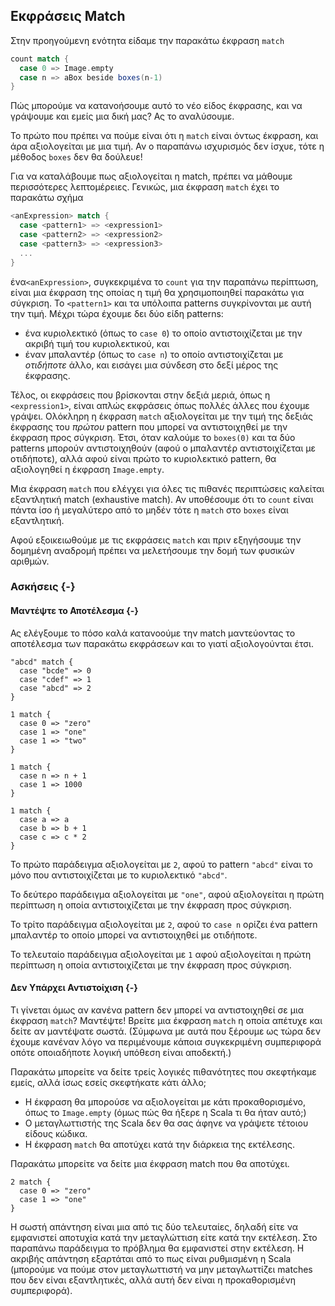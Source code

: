 ## Εκφράσεις Match

Στην προηγούμενη ενότητα είδαμε την παρακάτω έκφραση `match`

```scala
count match {
  case 0 => Image.empty
  case n => aBox beside boxes(n-1)
}
```

Πώς μπορούμε να κατανοήσουμε αυτό το νέο είδος έκφρασης,
και να γράψουμε και εμείς μια δική μας?
Ας το αναλύσουμε.

Το πρώτο που πρέπει να πούμε είναι ότι η `match` είναι όντως έκφραση,
και άρα αξιολογείται με μια τιμή.
Αν ο παραπάνω ισχυρισμός δεν ίσχυε, τότε η μέθοδος `boxes` δεν θα δούλευε!

Για να καταλάβουμε πως αξιολογείται η match, πρέπει να μάθουμε περισσότερες λεπτομέρειες.
Γενικώς, μια έκφραση `match` έχει το παρακάτω σχήμα

```scala
<anExpression> match {
  case <pattern1> => <expression1>
  case <pattern2> => <expression2>
  case <pattern3> => <expression3>
  ...
}
```

ένα`<anExpression>`, συγκεκριμένα το `count` για την παραπάνω περίπτωση, είναι μια έκφραση της οποίας η τιμή θα χρησιμοποιηθεί παρακάτω για σύγκριση.
Το `<pattern1>` και τα υπόλοιπα patterns συγκρίνονται με αυτή την τιμή.
Μέχρι τώρα έχουμε δει δύο είδη patterns:

 - ένα κυριολεκτικό (όπως το `case 0`) το οποίο αντιστοιχίζεται με την ακριβή τιμή του κυριολεκτικού, και
 - έναν μπαλαντέρ (όπως το `case n`) το οποίο αντιστοιχίζεται με *οτιδήποτε* άλλο, και εισάγει μια σύνδεση στο δεξί μέρος της έκφρασης.

Τέλος, οι εκφράσεις που βρίσκονται στην δεξιά μεριά, όπως η `<expression1>`, είναι απλώς εκφράσεις όπως πολλές άλλες που έχουμε γράψει.
Ολόκληρη η έκφραση `match` αξιολογείται με την τιμή της δεξιάς έκφρασης του *πρώτου* pattern που μπορεί να αντιστοιχηθεί με την έκφραση προς σύγκριση.
Έτσι, όταν καλούμε το `boxes(0)` και τα δύο patterns μπορούν αντιστοιχηθούν (αφού ο μπαλαντέρ αντιστοιχίζεται με οτιδήποτε), αλλά αφού είναι πρώτο το κυριολεκτικό pattern, θα αξιολογηθεί η έκφραση `Image.empty`.

Μια έκφραση `match` που ελέγχει για όλες τις πιθανές περιπτώσεις καλείται εξαντλητική match (exhaustive match).
Αν υποθέσουμε ότι το `count` είναι πάντα ίσο ή μεγαλύτερο από το μηδέν τότε η `match` στο `boxes` είναι εξαντλητική.

Αφού εξοικειωθούμε με τις εκφράσεις `match` και πριν εξηγήσουμε την δομημένη αναδρομή πρέπει να μελετήσουμε την δομή των φυσικών αριθμών.


### Ασκήσεις {-}

#### Μαντέψτε το Αποτέλεσμα {-}

Ας ελέγξουμε το πόσο καλά κατανοούμε την match μαντεύοντας το αποτέλεσμα των παρακάτω εκφράσεων και το γιατί αξιολογούνται έτσι.

```tut:silent
"abcd" match {
  case "bcde" => 0
  case "cdef" => 1
  case "abcd" => 2
}
```

```tut:fail:silent
1 match {
  case 0 => "zero"
  case 1 => "one"
  case 1 => "two"
}
```

```tut:fail:silent
1 match {
  case n => n + 1
  case 1 => 1000
}
```

```tut:fail:silent
1 match {
  case a => a
  case b => b + 1
  case c => c * 2
}
```

<div class="solution">

Το πρώτο παράδειγμα αξιολογείται με `2`, αφού το pattern `"abcd"` είναι το μόνο που αντιστοιχίζεται με το κυριολεκτικό `"abcd"`.

Το δεύτερο παράδειγμα αξιολογείται με `"one"`, αφού αξιολογείται η πρώτη περίπτωση η οποία αντιστοιχίζεται με την έκφραση προς σύγκριση.

Το τρίτο παράδειγμα αξιολογείται με `2`, αφού το `case n` ορίζει ένα pattern μπαλαντέρ το οποίο μπορεί να αντιστοιχηθεί με οτιδήποτε.

Το τελευταίο παράδειγμα αξιολογείται με `1` αφού αξιολογείται η πρώτη περίπτωση η οποία αντιστοιχίζεται με την έκφραση προς σύγκριση.
</div>

#### Δεν Υπάρχει Αντιστοίχιση {-}

Τι γίνεται όμως αν κανένα pattern δεν μπορεί να αντιστοιχηθεί σε μια έκφραση `match`?
Μαντέψτε! Βρείτε μια έκφραση `match` η οποία απέτυχε και δείτε αν μαντέψατε σωστά.
(Σύμφωνα με αυτά που ξέρουμε ως τώρα δεν έχουμε κανέναν λόγο να περιμένουμε κάποια συγκεκριμένη συμπεριφορά οπότε οποιαδήποτε λογική υπόθεση είναι αποδεκτή.)

<div class="solution">
Παρακάτω μπορείτε να δείτε τρείς λογικές πιθανότητες που σκεφτήκαμε εμείς, αλλά ίσως εσείς σκεφτήκατε κάτι άλλο;

 - Η έκφραση θα μπορούσε να αξιολογείται με κάτι προκαθορισμένο, όπως το `Image.empty` (όμως πώς θα ήξερε η Scala τι θα ήταν αυτό;)
 - Ο μεταγλωττιστής της Scala δεν θα σας άφηνε να γράψετε τέτοιου είδους κώδικα.
 - Η έκφραση `match` θα αποτύχει κατά την διάρκεια της εκτέλεσης.

Παρακάτω μπορείτε να δείτε μια έκφραση match που θα αποτύχει.

```tut:fail:book
2 match {
  case 0 => "zero"
  case 1 => "one"
}
```

Η σωστή απάντηση είναι μια από τις δύο τελευταίες, δηλαδή είτε να εμφανιστεί αποτυχία κατά την μεταγλώττιση είτε κατά την εκτέλεση.
Στο παραπάνω παράδειγμα το πρόβλημα θα εμφανιστεί στην εκτέλεση.
Η ακριβής απάντηση εξαρτάται από το πως είναι ρυθμισμένη η Scala (μπορούμε να πούμε στον μεταγλωττιστή να μην μεταγλωττίζει matches που δεν είναι εξαντλητικές, αλλά αυτή δεν είναι η προκαθορισμένη συμπεριφορά).
</div>
